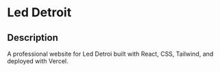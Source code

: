 # Led Detroit

## Description
A professional website for Led Detroi built with React, CSS, Tailwind, and deployed with Vercel.
